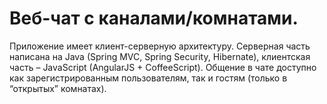 # Веб-чат с каналами/комнатами.
Приложение имеет клиент-серверную архитектуру. Серверная часть написана на Java (Spring MVC, Spring Security, Hibernate), клиентская часть – JavaScript (AngularJS + CoffeeScript).
Общение в чате доступно как зарегистрированным пользователям, так и гостям (только в “открытых” комнатах).
